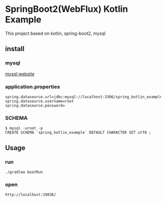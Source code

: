 # SpringBoot2(WebFlux) Kotlin Example
This project based on kotlin, spring-boot2, mysql 

## install
### mysql
[mysql website](https://dev.mysql.com/downloads/mysql/)
### application.properties
```
spring.datasource.url=jdbc:mysql://localhost:3306/spring_kotlin_example
spring.datasource.username=root
spring.datasource.password=
```
### SCHEMA
```
$ mysql -uroot -p
CREATE SCHEMA `spring_kotlin_example` DEFAULT CHARACTER SET utf8 ;

```

## Usage
### run
```
./gradlew bootRun
```

### open
```
http://localhost:19036/
```